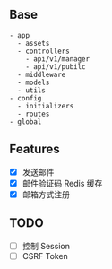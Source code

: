 ## Base

```
- app
  - assets
  - controllers
    - api/v1/manager
    - api/v1/pubilc
  - middleware
  - models
  - utils
- config
  - initializers
  - routes
- global

```

## Features

- [x] 发送邮件
- [x] 邮件验证码 Redis 缓存
- [x] 邮箱方式注册

## TODO

- [ ] 控制 Session
- [ ] CSRF Token
